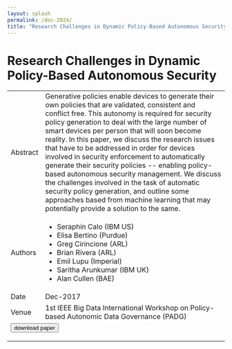 ```yaml
---
layout: splash
permalink: /doc-2024/
title: "Research Challenges in Dynamic Policy-Based Autonomous Security"
---
```


# Research Challenges in Dynamic Policy-Based Autonomous Security

<table>
    <tbody>
    <tr>
        <td>Abstract</td>
        <td>Generative policies enable devices to generate their own policies that are validated, consistent and conflict free. This autonomy is required for security policy generation to deal with the large number of smart devices per person that will soon become reality. In this paper, we discuss the research issues that have to be addressed in order for devices involved in security enforcement to automatically generate their security policies -- enabling policy-based autonomous security management. We discuss the challenges involved in the task of automatic security policy generation, and outline some approaches based from machine learning that may potentially provide a solution to the same.</td>
    </tr>
    <tr>
        <td>Authors</td>
        <td>
            <ul>
                <li>Seraphin Calo (IBM US)</li>
                <li>Elisa Bertino (Purdue)</li>
                <li>Greg Cirincione (ARL)</li>
                <li>Brian Rivera (ARL)</li>
                <li>Emil Lupu (Imperial)</li>
                <li>Saritha Arunkumar (IBM UK)</li>
                <li>Alan Cullen (BAE)</li>
            </ul>
        </td>
    </tr>
    <tr>
        <td>Date</td>
        <td>Dec-2017</td>
    </tr>
    <tr>
        <td>Venue</td>
        <td>1st IEEE Big Data International Workshop on Policy-based Autonomic Data Governance (PADG)</td>
    </tr>
        <tr>
            <td colspan="2">
                <form method="get" action="https://dais-ita.org/sites/default/files/S11208_DPBA_Security.pdf">
                    <button type="submit">download paper</button>
                </form>
            </td>
        </tr>
    </tbody>
</table>
